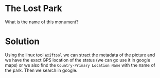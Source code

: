 # The Lost Park
What is the name of this monument?

# Solution
Using the linux tool `exiftool` we can stract the metadata of the picture and we have the exact GPS location of the status (we can go use it in google maps) or we also find the `Country-Primary Location Name` with the name of the park. Then we search in google.

